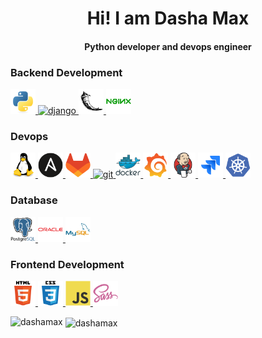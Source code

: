 <h1 align="center">Hi! I am Dasha Max</h1>
<h4 align="center">Python developer and devops engineer</h4>

<h3 align="left">Backend Development</h3>
<p align="left">
  <a href="https://www.python.org" target="_blank" rel="noreferrer">
    <img src="https://raw.githubusercontent.com/devicons/devicon/master/icons/python/python-original.svg" alt="python" width="40" height="40"/>
  </a>
  <a href="https://www.djangoproject.com/" target="_blank" rel="noreferrer">
    <img src="https://cdn.worldvectorlogo.com/logos/django.svg" alt="django" width="40" height="40"/>
  </a>
  <a href="https://flask.palletsprojects.com/" target="_blank" rel="noreferrer">
    <img src="https://github.com/devicons/devicon/blob/master/icons/flask/flask-original.svg" alt="flask" width="40" height="40"/>
  </a>
  <a href="https://www.nginx.com/" target="_blank" rel="noreferrer">
    <img src="https://github.com/devicons/devicon/blob/master/icons/nginx/nginx-original.svg" alt="nginx" width="40" height="40"/>
  </a>
</p>

<h3 align="left">Devops</h3>
<p align="left"> 
  <a href="https://www.linux.org/" target="_blank" rel="noreferrer">
    <img src="https://raw.githubusercontent.com/devicons/devicon/master/icons/linux/linux-original.svg" alt="linux" width="40" height="40"/>
  </a>
  <a href="https://docs.ansible.com/" target="_blank" rel="noreferrer">
    <img src="https://github.com/devicons/devicon/blob/master/icons/ansible/ansible-original.svg" alt="ansible" width="40" height="40"/>
  </a>
  <a href="https://about.gitlab.com/" target="_blank" rel="noreferrer">
    <img src="https://github.com/devicons/devicon/blob/master/icons/gitlab/gitlab-original.svg" alt="gitlab" width="40" height="40"/>
  </a>
  <a href="https://git-scm.com/" target="_blank" rel="noreferrer">
    <img src="https://www.vectorlogo.zone/logos/git-scm/git-scm-icon.svg" alt="git" width="40" height="40"/>
  </a>
  <a href="https://www.docker.com/" target="_blank" rel="noreferrer">
    <img src="https://raw.githubusercontent.com/devicons/devicon/master/icons/docker/docker-original-wordmark.svg" alt="docker" width="40" height="40"/>
  </a>
  <a href="https://grafana.com/" target="_blank" rel="noreferrer">
    <img src="https://github.com/devicons/devicon/blob/master/icons/grafana/grafana-original.svg" alt="grafana" width="40" height="40"/>
  </a>
  <a href="https://www.jenkins.io/" target="_blank" rel="noreferrer">
    <img src="https://github.com/devicons/devicon/blob/master/icons/jenkins/jenkins-original.svg" alt="jenkins" width="40" height="40"/>
  </a>
  <a href="https://www.atlassian.com/ru/software/jira" target="_blank" rel="noreferrer">
    <img src="https://github.com/devicons/devicon/blob/master/icons/jira/jira-original.svg" alt="jira" width="40" height="40"/>
  </a>
  <a href="https://kubernetes.io/" target="_blank" rel="noreferrer">
    <img src="https://github.com/devicons/devicon/blob/master/icons/kubernetes/kubernetes-plain.svg" alt="kubernetes" width="40" height="40"/>
  </a>
</p>

<h3 align="left">Database</h3>
<p align="left"> 
  <a href="https://www.postgresql.org" target="_blank" rel="noreferrer">
    <img src="https://raw.githubusercontent.com/devicons/devicon/master/icons/postgresql/postgresql-original-wordmark.svg" alt="postgresql" width="40" height="40"/>
  </a>
  <a href="https://www.oracle.com/" target="_blank" rel="noreferrer">
    <img src="https://github.com/devicons/devicon/blob/master/icons/oracle/oracle-original.svg" alt="oracle" width="40" height="40"/>
  </a>
  <a href="https://www.mysql.com/" target="_blank" rel="noreferrer">
    <img src="https://raw.githubusercontent.com/devicons/devicon/master/icons/mysql/mysql-original-wordmark.svg" alt="mysql" width="40" height="40"/>
  </a>
</p>

<h3 align="left">Frontend Development</h3>
<p align="left"> 
  <a href="https://www.w3.org/html/" target="_blank" rel="noreferrer">
    <img src="https://raw.githubusercontent.com/devicons/devicon/master/icons/html5/html5-original-wordmark.svg" alt="html5" width="40" height="40"/>
  </a>
  <a href="https://www.w3schools.com/css/" target="_blank" rel="noreferrer">
    <img src="https://raw.githubusercontent.com/devicons/devicon/master/icons/css3/css3-original-wordmark.svg" alt="css3" width="40" height="40"/>
  </a>
  <a href="https://developer.mozilla.org/en-US/docs/Web/JavaScript" target="_blank" rel="noreferrer">
    <img src="https://raw.githubusercontent.com/devicons/devicon/master/icons/javascript/javascript-original.svg" alt="javascript" width="40" height="40"/>
  </a>
  <a href="https://sass-lang.com" target="_blank" rel="noreferrer">
    <img src="https://raw.githubusercontent.com/devicons/devicon/master/icons/sass/sass-original.svg" alt="sass" width="40" height="40"/>
  </a>
</p>

<p><img align="left" src="https://github-readme-stats.vercel.app/api/top-langs?username=dashamax&show_icons=true&locale=en&layout=compact" alt="dashamax" /></p>

<p>&nbsp;<img align="center" src="https://github-readme-stats.vercel.app/api?username=dashamax&show_icons=true&locale=en" alt="dashamax" /></p>
